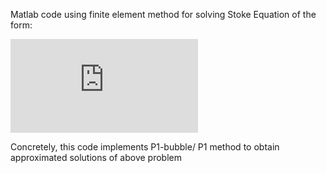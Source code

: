 Matlab code using finite element method for solving Stoke Equation of the form:

![stokes](https://latex.codecogs.com/gif.latex?-%5CDelta%20u%20&plus;%20grad%20p%20%5C%20%3D%20%5C%20f%20%5C%5C%20div%20u%20%3D%200%20%5C%5C%20u%7C_%7B%5CGamma%7D%20%3D%20g)

Concretely, this code implements P1-bubble/ P1 method to obtain approximated solutions of above problem
